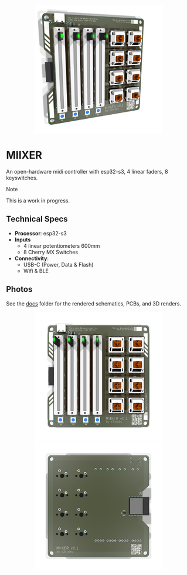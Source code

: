 <p align="center">
  <img src="./docs/pcb-angled.png" width="350" title="MIIXER">
</p>

# MIIXER

An open-hardware midi controller with esp32-s3, 4 linear faders, 8 keyswitches.

> [!NOTE]
> This is a work in progress.

## Technical Specs

- **Processor**: esp32-s3
- **Inputs**
  - 4 linear potentiometers 600mm
  - 8 Cherry MX Switches
- **Connectivity**:
  - USB-C (Power, Data & Flash)
  - Wifi & BLE

## Photos

See the [docs](docs) folder for the rendered schematics, PCBs, and 3D renders.

<p align="center">
  <img src="./docs/pcb-front.png" width="350" title="Front of MIIXER">
  <img src="./docs/pcb-back.png" width="350" alt="Back of MIIXER">
</p>
